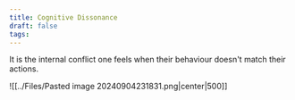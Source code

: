```yaml
---
title: Cognitive Dissonance
draft: false
tags:
---
```

It is the internal conflict one feels when their behaviour doesn't match their actions. 

![[../Files/Pasted image 20240904231831.png|center|500]]